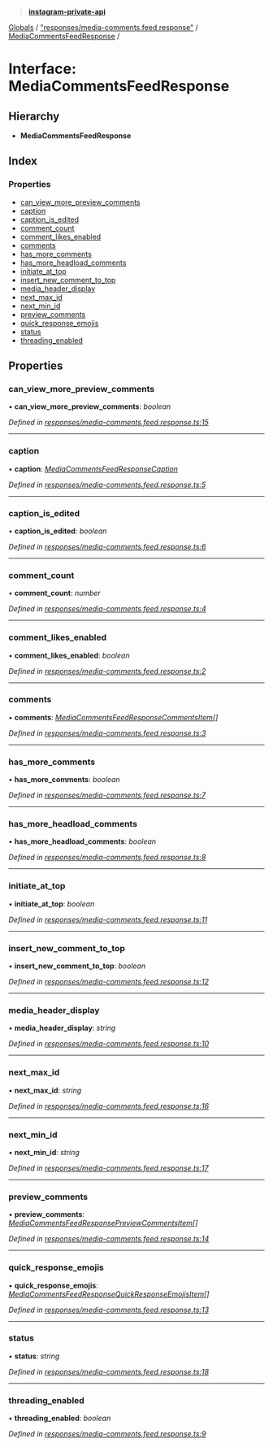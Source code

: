 > **[instagram-private-api](../README.md)**

[Globals](../globals.md) / ["responses/media-comments.feed.response"](../modules/_responses_media_comments_feed_response_.md) / [MediaCommentsFeedResponse](_responses_media_comments_feed_response_.mediacommentsfeedresponse.md) /

# Interface: MediaCommentsFeedResponse

## Hierarchy

* **MediaCommentsFeedResponse**

## Index

### Properties

* [can_view_more_preview_comments](_responses_media_comments_feed_response_.mediacommentsfeedresponse.md#can_view_more_preview_comments)
* [caption](_responses_media_comments_feed_response_.mediacommentsfeedresponse.md#caption)
* [caption_is_edited](_responses_media_comments_feed_response_.mediacommentsfeedresponse.md#caption_is_edited)
* [comment_count](_responses_media_comments_feed_response_.mediacommentsfeedresponse.md#comment_count)
* [comment_likes_enabled](_responses_media_comments_feed_response_.mediacommentsfeedresponse.md#comment_likes_enabled)
* [comments](_responses_media_comments_feed_response_.mediacommentsfeedresponse.md#comments)
* [has_more_comments](_responses_media_comments_feed_response_.mediacommentsfeedresponse.md#has_more_comments)
* [has_more_headload_comments](_responses_media_comments_feed_response_.mediacommentsfeedresponse.md#has_more_headload_comments)
* [initiate_at_top](_responses_media_comments_feed_response_.mediacommentsfeedresponse.md#initiate_at_top)
* [insert_new_comment_to_top](_responses_media_comments_feed_response_.mediacommentsfeedresponse.md#insert_new_comment_to_top)
* [media_header_display](_responses_media_comments_feed_response_.mediacommentsfeedresponse.md#media_header_display)
* [next_max_id](_responses_media_comments_feed_response_.mediacommentsfeedresponse.md#next_max_id)
* [next_min_id](_responses_media_comments_feed_response_.mediacommentsfeedresponse.md#next_min_id)
* [preview_comments](_responses_media_comments_feed_response_.mediacommentsfeedresponse.md#preview_comments)
* [quick_response_emojis](_responses_media_comments_feed_response_.mediacommentsfeedresponse.md#quick_response_emojis)
* [status](_responses_media_comments_feed_response_.mediacommentsfeedresponse.md#status)
* [threading_enabled](_responses_media_comments_feed_response_.mediacommentsfeedresponse.md#threading_enabled)

## Properties

###  can_view_more_preview_comments

• **can_view_more_preview_comments**: *boolean*

*Defined in [responses/media-comments.feed.response.ts:15](https://github.com/Nerixyz/instagram-private-api/blob/e5037ee/src/responses/media-comments.feed.response.ts#L15)*

___

###  caption

• **caption**: *[MediaCommentsFeedResponseCaption](_responses_media_comments_feed_response_.mediacommentsfeedresponsecaption.md)*

*Defined in [responses/media-comments.feed.response.ts:5](https://github.com/Nerixyz/instagram-private-api/blob/e5037ee/src/responses/media-comments.feed.response.ts#L5)*

___

###  caption_is_edited

• **caption_is_edited**: *boolean*

*Defined in [responses/media-comments.feed.response.ts:6](https://github.com/Nerixyz/instagram-private-api/blob/e5037ee/src/responses/media-comments.feed.response.ts#L6)*

___

###  comment_count

• **comment_count**: *number*

*Defined in [responses/media-comments.feed.response.ts:4](https://github.com/Nerixyz/instagram-private-api/blob/e5037ee/src/responses/media-comments.feed.response.ts#L4)*

___

###  comment_likes_enabled

• **comment_likes_enabled**: *boolean*

*Defined in [responses/media-comments.feed.response.ts:2](https://github.com/Nerixyz/instagram-private-api/blob/e5037ee/src/responses/media-comments.feed.response.ts#L2)*

___

###  comments

• **comments**: *[MediaCommentsFeedResponseCommentsItem](_responses_media_comments_feed_response_.mediacommentsfeedresponsecommentsitem.md)[]*

*Defined in [responses/media-comments.feed.response.ts:3](https://github.com/Nerixyz/instagram-private-api/blob/e5037ee/src/responses/media-comments.feed.response.ts#L3)*

___

###  has_more_comments

• **has_more_comments**: *boolean*

*Defined in [responses/media-comments.feed.response.ts:7](https://github.com/Nerixyz/instagram-private-api/blob/e5037ee/src/responses/media-comments.feed.response.ts#L7)*

___

###  has_more_headload_comments

• **has_more_headload_comments**: *boolean*

*Defined in [responses/media-comments.feed.response.ts:8](https://github.com/Nerixyz/instagram-private-api/blob/e5037ee/src/responses/media-comments.feed.response.ts#L8)*

___

###  initiate_at_top

• **initiate_at_top**: *boolean*

*Defined in [responses/media-comments.feed.response.ts:11](https://github.com/Nerixyz/instagram-private-api/blob/e5037ee/src/responses/media-comments.feed.response.ts#L11)*

___

###  insert_new_comment_to_top

• **insert_new_comment_to_top**: *boolean*

*Defined in [responses/media-comments.feed.response.ts:12](https://github.com/Nerixyz/instagram-private-api/blob/e5037ee/src/responses/media-comments.feed.response.ts#L12)*

___

###  media_header_display

• **media_header_display**: *string*

*Defined in [responses/media-comments.feed.response.ts:10](https://github.com/Nerixyz/instagram-private-api/blob/e5037ee/src/responses/media-comments.feed.response.ts#L10)*

___

###  next_max_id

• **next_max_id**: *string*

*Defined in [responses/media-comments.feed.response.ts:16](https://github.com/Nerixyz/instagram-private-api/blob/e5037ee/src/responses/media-comments.feed.response.ts#L16)*

___

###  next_min_id

• **next_min_id**: *string*

*Defined in [responses/media-comments.feed.response.ts:17](https://github.com/Nerixyz/instagram-private-api/blob/e5037ee/src/responses/media-comments.feed.response.ts#L17)*

___

###  preview_comments

• **preview_comments**: *[MediaCommentsFeedResponsePreviewCommentsItem](_responses_media_comments_feed_response_.mediacommentsfeedresponsepreviewcommentsitem.md)[]*

*Defined in [responses/media-comments.feed.response.ts:14](https://github.com/Nerixyz/instagram-private-api/blob/e5037ee/src/responses/media-comments.feed.response.ts#L14)*

___

###  quick_response_emojis

• **quick_response_emojis**: *[MediaCommentsFeedResponseQuickResponseEmojisItem](_responses_media_comments_feed_response_.mediacommentsfeedresponsequickresponseemojisitem.md)[]*

*Defined in [responses/media-comments.feed.response.ts:13](https://github.com/Nerixyz/instagram-private-api/blob/e5037ee/src/responses/media-comments.feed.response.ts#L13)*

___

###  status

• **status**: *string*

*Defined in [responses/media-comments.feed.response.ts:18](https://github.com/Nerixyz/instagram-private-api/blob/e5037ee/src/responses/media-comments.feed.response.ts#L18)*

___

###  threading_enabled

• **threading_enabled**: *boolean*

*Defined in [responses/media-comments.feed.response.ts:9](https://github.com/Nerixyz/instagram-private-api/blob/e5037ee/src/responses/media-comments.feed.response.ts#L9)*